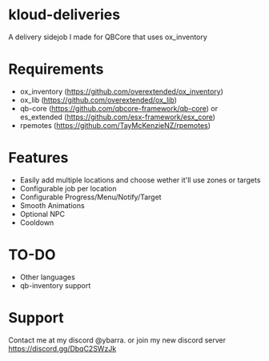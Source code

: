 # kloud-deliveries
A delivery sidejob I made for QBCore that uses ox_inventory

# Requirements
- ox_inventory (https://github.com/overextended/ox_inventory)
- ox_lib (https://github.com/overextended/ox_lib)
- qb-core (https://github.com/qbcore-framework/qb-core) or es_extended (https://github.com/esx-framework/esx_core)
- rpemotes (https://github.com/TayMcKenzieNZ/rpemotes)

# Features
- Easily add multiple locations and choose wether it'll use zones or targets
- Configurable job per location
- Configurable Progress/Menu/Notify/Target
- Smooth Animations
- Optional NPC
- Cooldown

# TO-DO
- Other languages
- qb-inventory support

# Support
Contact me at my discord @ybarra. or join my new discord server https://discord.gg/DbqC2SWzJk